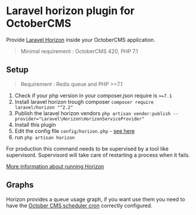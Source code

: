 Laravel horizon plugin for OctoberCMS
=
Provide [Laravel Horizon](https://horizon.laravel.com/) inside your OctoberCMS application.

> Minimal requirement : OctoberCMS 420, PHP 7.1

## Setup
> Requirement : Redis queue and PHP >=7.1

1. Check if your php version in your composer.json require is `>=7.1`
2. Install laravel horizon trough composer `composer require laravel/horizon "^2.2"`
3. Publish the laravel horizon vendors `php artisan vendor:publish --provider="Laravel\Horizon\HorizonServiceProvider"`
4. Install this plugin
4. Edit the config file `config/horizon.php` - [see here](https://divinglaravel.com/horizon/before-the-dive)
5. run `php artisan horizon`

For production this command needs to be supervised by a tool like supervisord.
Supervisord will take care of restarting a process when it fails.

[More information about running Horizon](https://laravel.com/docs/master/horizon#running-horizon)

## Graphs
Horizon provides a queue usage graph, if you want use them you need to have the [October CMS scheduler cron](http://octobercms.com/docs/setup/installation#crontab-setup)  correctly configured.